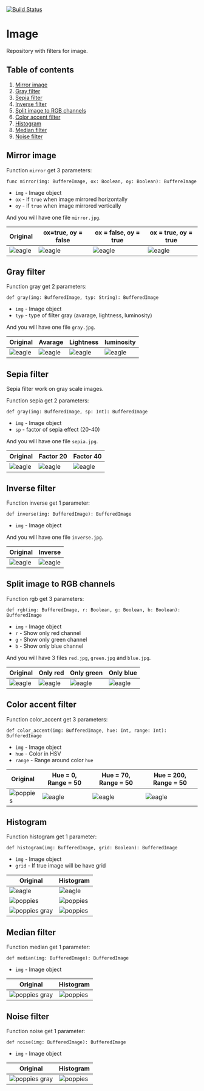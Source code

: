 [![Build Status](https://travis-ci.org/janczer/filters.svg?branch=master)](https://travis-ci.org/janczer/filters)

# Image

Repository with filters for image.

## Table of contents
1. [Mirror image](#mirror-image)
2. [Gray filter](#gray-filter)
3. [Sepia filter](#sepia-filter)
4. [Inverse filter](#inverse-filter)
5. [Split image to RGB channels](#split-image-to-rgb-channels)
6. [Color accent filter](#color-accent-filter)
7. [Histogram](#histogram)
8. [Median filter](#median-filter)
9. [Noise filter](#noise-filter)


## Mirror image

Function `mirror` get 3 parameters:

```
func mirror(img: BuffereImage, ox: Boolean, oy: Boolean): BuffereImage
```

- `img` - Image object
- `ox` - if `true` when image mirrored horizontally
- `oy` - if `true` when image mirrored vertically

And you will have one file `mirror.jpg`.

| Original | ox=true, oy = false | ox = false, oy = true| ox = true, oy = true |
| -------- | ------------------- | -------------------- | -------------------- |
| ![eagle](images/test.jpg) | ![eagle](images/mirror_ox.jpg)| ![eagle](images/mirror_oy.jpg)| ![eagle](images/mirror_all.jpg) |

## Gray filter

Function gray get 2 parameters:

```
def gray(img: BufferedImage, typ: String): BufferedImage
```

- `img` - Image object
- `typ` - type of filter gray (avarage, lightness, luminosity)

And you will have one file `gray.jpg`.

| Original | Avarage | Lightness | luminosity |
| -------- | ------------------- | -------------------- | -------------------- |
| ![eagle](images/test.jpg) | ![eagle](images/gray_ava.jpg) | ![eagle](images/gray_light.jpg) |![eagle](images/gray_lum.jpg) |  

## Sepia filter

Sepia filter work on gray scale images.

Function sepia get 2 parameters:

```
def gray(img: BufferedImage, sp: Int): BufferedImage
```

- `img` - Image object
- `sp` - factor of sepia effect (20-40)

And you will have one file `sepia.jpg`.

| Original | Factor 20 | Factor 40|
| -------- | ------------------- | -------------------- |
| ![eagle](images/gray_ava.jpg) | ![eagle](images/sepia20.jpg) | ![eagle](images/sepia40.jpg) |

## Inverse filter

Function inverse get 1 parameter:

```
def inverse(img: BufferedImage): BufferedImage
```

- `img` - Image object

And you will have one file `inverse.jpg`.

| Original | Inverse |
| -------- | ------------------- |
| ![eagle](images/test.jpg) | ![eagle](images/inverse.jpg) |

## Split image to RGB channels

Function rgb get 3 parameters:

```
def rgb(img: BufferedImage, r: Boolean, g: Boolean, b: Boolean): BufferedImage
```

- `img` - Image object
- `r` - Show only red channel
- `g` - Show only green channel
- `b` - Show only blue channel

And you will have 3 files `red.jpg`, `green.jpg` and `blue.jpg`.

| Original | Only red | Only green | Only blue |
| -------- | ------------------- | -------------------- | --------------------- |
| ![eagle](images/test.jpg) | ![eagle](images/red.jpg) | ![eagle](images/green.jpg) | ![eagle](images/blue.jpg) |

## Color accent filter

Function color_accent get 3 parameters:

```
def color_accent(img: BufferedImage, hue: Int, range: Int): BufferedImage
```

- `img` - Image object
- `hue` - Color in HSV
- `range` - Range around color `hue`

| Original | Hue = 0, Range = 50 | Hue = 70, Range = 50 | Hue = 200, Range = 50 |
| -------- | ------------------- | -------------------- | --------------------- |
| ![poppies](images/test2.jpg) | ![eagle](images/color_accent2.jpg) | ![eagle](images/color_accent1.jpg) | ![eagle](images/color_accent.jpg) |

## Histogram

Function histogram get 1 parameter:

```
def histogram(img: BufferedImage, grid: Boolean): BufferedImage
```

- `img` - Image object
- `grid` - If true image will be have grid

| Original | Histogram |
| -------- | ------------------- |
| ![eagle](images/test.jpg) | ![eagle](images/histogram.jpg) |
| ![poppies](images/test2.jpg) | ![poppies](images/histogram2.jpg) |
| ![poppies gray](images/gray2.jpg) | ![poppies](images/histogram_gray.jpg) |

## Median filter

Function median get 1 parameter:

```
def median(img: BufferedImage): BufferedImage
```

- `img` - Image object

| Original | Histogram |
| -------- | ------------------- |
| ![poppies gray](images/noise.jpg) | ![poppies](images/median.jpg) |

## Noise filter

Function noise get 1 parameter:

```
def noise(img: BufferedImage): BufferedImage
```

- `img` - Image object

| Original | Histogram |
| -------- | ------------------- |
| ![poppies gray](images/gray2.jpg) | ![poppies](images/noise.jpg) |


